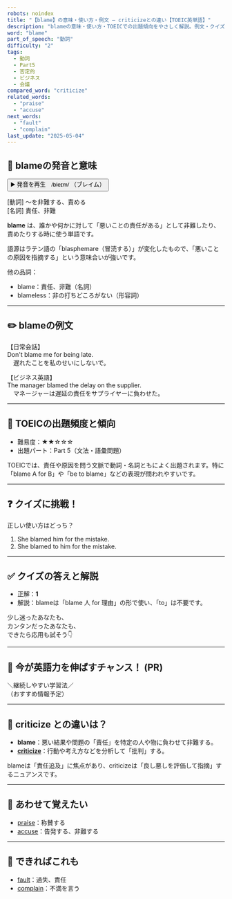```yaml
---
robots: noindex
title: "【blame】の意味・使い方・例文 ― criticizeとの違い【TOEIC英単語】"
description: "blameの意味・使い方・TOEICでの出題傾向をやさしく解説。例文・クイズ付きでcriticizeとの違いもわかりやすく学べます。"
word: "blame"
part_of_speech: "動詞"
difficulty: "2"
tags:
  - 動詞
  - Part5
  - 否定的
  - ビジネス
  - 会議
compared_word: "criticize"
related_words:
  - "praise"
  - "accuse"
next_words:
  - "fault"
  - "complain"
last_update: "2025-05-04"
---
```


## 🔰 blameの発音と意味

<button class="play-audio" onclick="playTTS('blame')">
  <span class="play-audio-main">
    ▶️ 発音を再生　/bleɪm/
  </span>
  <span class="play-audio-sub">
    （ブレイム）
  </span>
</button>

[動詞] ～を非難する、責める  
[名詞] 責任、非難

**blame** は、誰かや何かに対して「悪いことの責任がある」として非難したり、責めたりする時に使う単語です。

語源はラテン語の「blasphemare（冒涜する）」が変化したもので、「悪いことの原因を指摘する」という意味合いが強いです。

他の品詞：  
- blame：責任、非難（名詞）
- blameless：非の打ちどころがない（形容詞）

---

## ✏️ blameの例文

【日常会話】  
Don't blame me for being late.  
　遅れたことを私のせいにしないで。

【ビジネス英語】  
The manager blamed the delay on the supplier.  
　マネージャーは遅延の責任をサプライヤーに負わせた。

---

## 🎯 TOEICの出題頻度と傾向

- 難易度：★★☆☆☆
- 出題パート：Part 5（文法・語彙問題）

TOEICでは、責任や原因を問う文脈で動詞・名詞ともによく出題されます。特に「blame A for B」や「be to blame」などの表現が問われやすいです。

---

## ❓ クイズに挑戦！

正しい使い方はどっち？

1. She blamed him for the mistake.  
2. She blamed to him for the mistake.

---

## ✅ クイズの答えと解説

- 正解：**1**
- 解説：blameは「blame 人 for 理由」の形で使い、「to」は不要です。

少し迷ったあなたも、  
カンタンだったあなたも、  
できたら応用も試そう👇️

---

## 🚀 今が英語力を伸ばすチャンス！ (PR)

<div class="info-center">
＼継続しやすい学習法／<br>  
（おすすめ情報予定）
</div>

---

## 🤔  criticize との違いは？

- **blame**：悪い結果や問題の「責任」を特定の人や物に負わせて非難する。
- **[criticize](/criticize)**：行動や考え方などを分析して「批判」する。

blameは「責任追及」に焦点があり、criticizeは「良し悪しを評価して指摘」するニュアンスです。

---

## 🧩 あわせて覚えたい

- [praise](/praise)：称賛する
- [accuse](/accuse)：告発する、非難する

---

## 📖 できればこれも

- [fault](/fault)：過失、責任
- [complain](/complain)：不満を言う

<!-- cvid: aid44_bid09 -->
